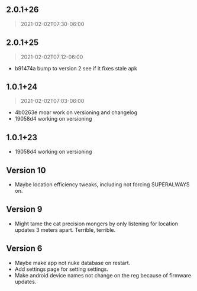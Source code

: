 ## 2.0.1+26
> 2021-02-02T07:30-06:00



## 2.0.1+25
> 2021-02-02T07:12-06:00

- b91474a bump to version 2 see if it fixes stale apk


## 1.0.1+24
> 2021-02-02T07:03-06:00

- 4b0263e moar work on versioning and changelog
- 19058d4 working on versioning


## 1.0.1+23
- 19058d4 working on versioning

## Version 10

- Maybe location efficiency tweaks, including not forcing SUPERALWAYS on.

## Version 9

- Might tame the cat precision mongers by only listening for location updates 3 meters apart. Terrible, terrible.

## Version 6

- Maybe make app not nuke database on restart.
- Add settings page for setting settings.
- Make android device names not change on the reg because of firmware updates.
